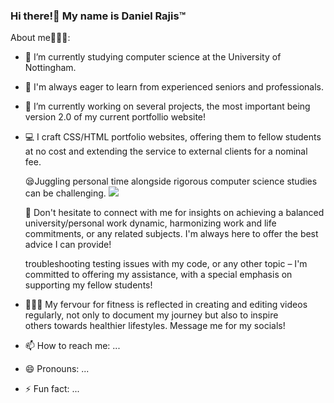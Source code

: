 ### Hi there!👋 My name is Daniel Rajis™️




About me🚶🏾‍♂️:
- 🌱 I’m currently studying computer science at the University of Nottingham.
- 🧠 I'm always eager to learn from experienced seniors and professionals.
- 🔭 I’m currently working on several projects, the most important being version 2.0 of my current portfollio website!
- 💻 I craft CSS/HTML portfolio websites, offering them to fellow students at no cost and extending the service to external clients for a 
     nominal fee. 

   😪Juggling personal time alongside rigorous computer science studies can be challenging. ![](bartstudy.gif)


   💬 Don't hesitate to connect with 
     me for insights 
     on achieving a balanced university/personal work dynamic, harmonizing work and life commitments, or any related subjects. I'm always 
     here to offer the best advice I can provide!  
     
     
     
     troubleshooting testing issues with my code, or any other topic – I'm committed to offering my assistance, with a special emphasis on 
     supporting my fellow students!

- 🏋🏾‍♂️ My fervour for fitness is reflected in creating and editing videos regularly, not only to document my journey but also to inspire     
     others towards healthier lifestyles. Message me for my socials!

- 📫 How to reach me: ...
- 😄 Pronouns: ...
- ⚡ Fun fact: ...

